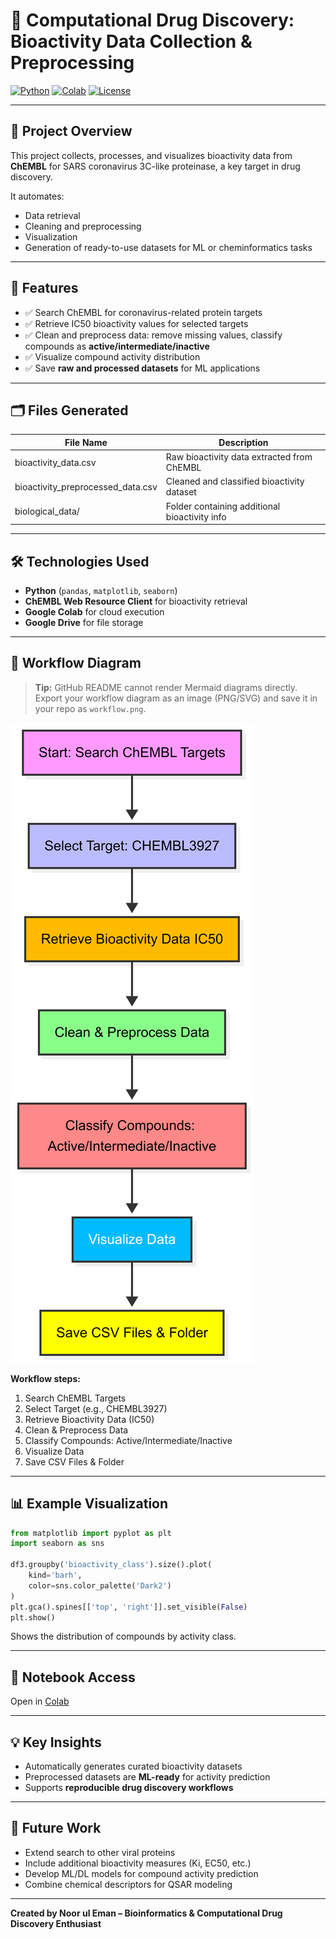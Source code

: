 
# 🚀 Computational Drug Discovery: Bioactivity Data Collection & Preprocessing

[![Python](https://img.shields.io/badge/Python-3.11-blue)](https://www.python.org/)
[![Colab](https://img.shields.io/badge/Colab-Notebook-orange)](https://colab.research.google.com/)
[![License](https://img.shields.io/badge/License-MIT-green)](LICENSE)

---

## 🔬 Project Overview
This project collects, processes, and visualizes bioactivity data from **ChEMBL** for SARS coronavirus 3C-like proteinase, a key target in drug discovery.

It automates:
- Data retrieval
- Cleaning and preprocessing
- Visualization
- Generation of ready-to-use datasets for ML or cheminformatics tasks

---

## 🧩 Features
- ✅ Search ChEMBL for coronavirus-related protein targets  
- ✅ Retrieve IC50 bioactivity values for selected targets  
- ✅ Clean and preprocess data: remove missing values, classify compounds as **active/intermediate/inactive**  
- ✅ Visualize compound activity distribution  
- ✅ Save **raw and processed datasets** for ML applications  

---

## 🗂️ Files Generated

| File Name | Description |
|-----------|-------------|
| bioactivity_data.csv | Raw bioactivity data extracted from ChEMBL |
| bioactivity_preprocessed_data.csv | Cleaned and classified bioactivity dataset |
| biological_data/ | Folder containing additional bioactivity info |

---

## 🛠️ Technologies Used
- **Python** (`pandas`, `matplotlib`, `seaborn`)  
- **ChEMBL Web Resource Client** for bioactivity retrieval  
- **Google Colab** for cloud execution  
- **Google Drive** for file storage  

---

## 🧭 Workflow Diagram

> **Tip:** GitHub README cannot render Mermaid diagrams directly. Export your workflow diagram as an image (PNG/SVG) and save it in your repo as `workflow.png`.

![Workflow Diagram](https://github.com/NoorulemanAbid/machine_learning_projects/blob/main/bioactivity/src/data_collection/data_cleaning.png)

**Workflow steps:**
1. Search ChEMBL Targets  
2. Select Target (e.g., CHEMBL3927)  
3. Retrieve Bioactivity Data (IC50)  
4. Clean & Preprocess Data  
5. Classify Compounds: Active/Intermediate/Inactive  
6. Visualize Data  
7. Save CSV Files & Folder  

---

## 📊 Example Visualization

```python
from matplotlib import pyplot as plt
import seaborn as sns

df3.groupby('bioactivity_class').size().plot(
    kind='barh', 
    color=sns.color_palette('Dark2')
)
plt.gca().spines[['top', 'right']].set_visible(False)
plt.show()
````

Shows the distribution of compounds by activity class.

---

## 🔗 Notebook Access

Open in [Colab](https://colab.research.google.com/drive/16LULDqTYip9gcXiwzVpGRx6m6alBV10f?usp=sharing)

---

## 💡 Key Insights

* Automatically generates curated bioactivity datasets
* Preprocessed datasets are **ML-ready** for activity prediction
* Supports **reproducible drug discovery workflows**

---

## 🚀 Future Work

* Extend search to other viral proteins
* Include additional bioactivity measures (Ki, EC50, etc.)
* Develop ML/DL models for compound activity prediction
* Combine chemical descriptors for QSAR modeling

---

**Created by Noor ul Eman – Bioinformatics & Computational Drug Discovery Enthusiast**


